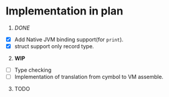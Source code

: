 # Implementation in plan

1. *DONE*

- [x] Add Native JVM binding support(for `print`).
- [x] struct support only record type.

2. **WIP**

- [ ] Type checking
- [ ] Implementation of translation from cymbol to VM assemble.

3. TODO


